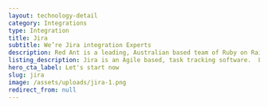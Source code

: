 ```yaml
---
layout: technology-detail
category: Integrations
type: Integration
title: Jira
subtitle: We’re Jira integration Experts
description: Red Ant is a leading, Australian based team of Ruby on Rails Developers. We’ve worked with hundreds of companies and startups to integrate their apps with Jira.
listing_description: Jira is an Agile based, task tracking software.  Loved by software development teams - Jira allows you to plan, track, and release great software. Jira’s flexibility is now being applied to all sorts of teams and can be integrated with many other platforms. We can help you design and build a Jira workflow to suit your organisation or combine Jira with other data for a customised Agile tool. We built Projectt with Jira, to help us better understand and manage how our client projects were tracking.
hero_cta_label: Let's start now
slug: jira
image: /assets/uploads/jira-1.png
redirect_from: null
---
```


